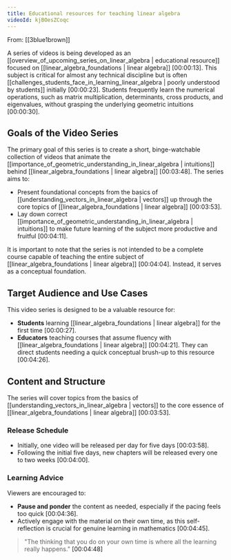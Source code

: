 ```yaml
---
title: Educational resources for teaching linear algebra
videoId: kjBOesZCoqc
---
```


From: [[3blue1brown]] <br/> 

A series of videos is being developed as an [[overview_of_upcoming_series_on_linear_algebra | educational resource]] focused on [[linear_algebra_foundations | linear algebra]] <a class="yt-timestamp" data-t="00:00:13">[00:00:13]</a>. This subject is critical for almost any technical discipline but is often [[challenges_students_face_in_learning_linear_algebra | poorly understood by students]] initially <a class="yt-timestamp" data-t="00:00:23">[00:00:23]</a>. Students frequently learn the numerical operations, such as matrix multiplication, determinants, cross products, and eigenvalues, without grasping the underlying geometric intuitions <a class="yt-timestamp" data-t="00:00:30">[00:00:30]</a>.

## Goals of the Video Series

The primary goal of this series is to create a short, binge-watchable collection of videos that animate the [[importance_of_geometric_understanding_in_linear_algebra | intuitions]] behind [[linear_algebra_foundations | linear algebra]] <a class="yt-timestamp" data-t="00:03:48">[00:03:48]</a>. The series aims to:
*   Present foundational concepts from the basics of [[understanding_vectors_in_linear_algebra | vectors]] up through the core topics of [[linear_algebra_foundations | linear algebra]] <a class="yt-timestamp" data-t="00:03:53">[00:03:53]</a>.
*   Lay down correct [[importance_of_geometric_understanding_in_linear_algebra | intuitions]] to make future learning of the subject more productive and fruitful <a class="yt-timestamp" data-t="00:04:11">[00:04:11]</a>.

It is important to note that the series is not intended to be a complete course capable of teaching the entire subject of [[linear_algebra_foundations | linear algebra]] <a class="yt-timestamp" data-t="00:04:04">[00:04:04]</a>. Instead, it serves as a conceptual foundation.

## Target Audience and Use Cases

This video series is designed to be a valuable resource for:
*   **Students** learning [[linear_algebra_foundations | linear algebra]] for the first time <a class="yt-timestamp" data-t="00:00:27">[00:00:27]</a>.
*   **Educators** teaching courses that assume fluency with [[linear_algebra_foundations | linear algebra]] <a class="yt-timestamp" data-t="00:04:21">[00:04:21]</a>. They can direct students needing a quick conceptual brush-up to this resource <a class="yt-timestamp" data-t="00:04:26">[00:04:26]</a>.

## Content and Structure

The series will cover topics from the basics of [[understanding_vectors_in_linear_algebra | vectors]] to the core essence of [[linear_algebra_foundations | linear algebra]] <a class="yt-timestamp" data-t="00:03:53">[00:03:53]</a>.

### Release Schedule
*   Initially, one video will be released per day for five days <a class="yt-timestamp" data-t="00:03:58">[00:03:58]</a>.
*   Following the initial five days, new chapters will be released every one to two weeks <a class="yt-timestamp" data-t="00:04:00">[00:04:00]</a>.

### Learning Advice
Viewers are encouraged to:
*   **Pause and ponder** the content as needed, especially if the pacing feels too quick <a class="yt-timestamp" data-t="00:04:36">[00:04:36]</a>.
*   Actively engage with the material on their own time, as this self-reflection is crucial for genuine learning in mathematics <a class="yt-timestamp" data-t="00:04:45">[00:04:45]</a>.

> "The thinking that you do on your own time is where all the learning really happens." <a class="yt-timestamp" data-t="00:04:48">[00:04:48]</a>